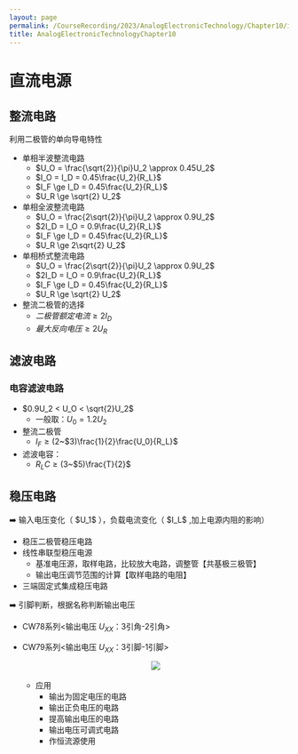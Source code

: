 ```yaml
---
layout: page
permalink: /CourseRecording/2023/AnalogElectronicTechnology/Chapter10/index.html
title: AnalogElectronicTechnologyChapter10
---
```


# 直流电源

## 整流电路

利用二极管的单向导电特性

- 单相半波整流电路
    - $U_O = \frac{\sqrt{2}}{\pi}U_2 \approx 0.45U_2$
    - $I_O = I_D = 0.45\frac{U_2}{R_L}$
    - $I_F \ge I_D = 0.45\frac{U_2}{R_L}$
    - $U_R \ge \sqrt{2} U_2$
- 单相全波整流电路
    - $U_O = \frac{2\sqrt{2}}{\pi}U_2 \approx 0.9U_2$
    - $2I_D = I_O = 0.9\frac{U_2}{R_L}$
    - $I_F \ge I_D = 0.45\frac{U_2}{R_L}$
    - $U_R \ge 2\sqrt{2} U_2$
- 单相桥式整流电路
    - $U_O = \frac{2\sqrt{2}}{\pi}U_2 \approx 0.9U_2$
    - $2I_D = I_O = 0.9\frac{U_2}{R_L}$
    - $I_F \ge I_D = 0.45\frac{U_2}{R_L}$
    - $U_R \ge \sqrt{2} U_2$
- 整流二极管的选择
    - $二极管额定电流\geq 2I_D$
    - $最大反向电压 \geq 2U_R$

## 滤波电路

### 电容滤波电路

- $0.9U_2 < U_O < \sqrt{2}U_2$
    - 一般取：$U_0 = 1.2U_2$
- 整流二极管
    - $I_F \ge (2$~$3)\frac{1}{2}\frac{U_0}{R_L}$
- 滤波电容：
    - $R_LC \ge (3$~$5)\frac{T}{2}$

## 稳压电路

<aside>
➡️ 输入电压变化（ $U_1$ ），负载电流变化（ $I_L$ ,加上电源内阻的影响）

</aside>

- 稳压二极管稳压电路
- 线性串联型稳压电源
    - 基准电压源，取样电路，比较放大电路，调整管【共基极三极管】
    - 输出电压调节范围的计算【取样电路的电阻】
- 三端固定式集成稳压电路

<aside>
➡️ 引脚判断，根据名称判断输出电压

</aside>

- CW78系列<输出电压 $U_{XX}$：3引角-2引角>
- CW79系列<输出电压 $U_{XX}$：3引脚-1引脚>
    
    <div style="display: flex; justify-content: center;">
        <img src="https://cryoushiwo.oss-cn-hangzhou.aliyuncs.com/course-recording/202409072204599.png" style="max-width: 80%; height: auto;">
    </div><br>

    - 应用
        - 输出为固定电压的电路
        - 输出正负电压的电路
        - 提高输出电压的电路
        - 输出电压可调式电路
        - 作恒流源使用